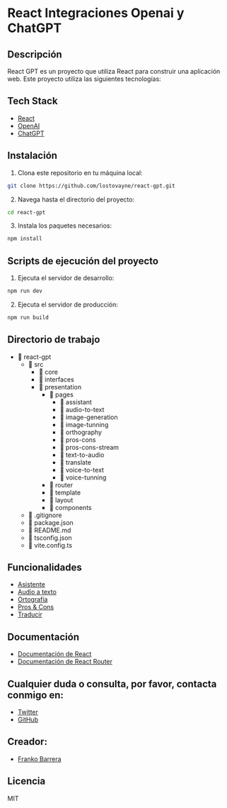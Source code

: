 # React Integraciones Openai y ChatGPT

## Descripción

React GPT es un proyecto que utiliza React para construir una aplicación web. Este proyecto utiliza las siguientes tecnologías:

## Tech Stack

- [React](https://reactjs.org/)
- [OpenAI](https://openai.com/)
- [ChatGPT](https://chat.openai.com/)


## Instalación

1. Clona este repositorio en tu máquina local:

```bash
git clone https://github.com/lostovayne/react-gpt.git
```

2. Navega hasta el directorio del proyecto:

```bash
cd react-gpt
```

3. Instala los paquetes necesarios:

```bash
npm install
```

## Scripts de ejecución del proyecto

1. Ejecuta el servidor de desarrollo:

```bash
npm run dev
```

2. Ejecuta el servidor de producción:

```bash
npm run build
```

## Directorio de trabajo

- 📂 react-gpt
  - 📂 src
    - 📂 core
    - 📂 interfaces
    - 📂 presentation
        - 📂 pages
            - 📂 assistant
            - 📂 audio-to-text
            - 📂 image-generation
            - 📂 image-tunning
            - 📂 orthography
            - 📂 pros-cons
            - 📂 pros-cons-stream
            - 📂 text-to-audio
            - 📂 translate
            - 📂 voice-to-text
            - 📂 voice-tunning
        - 📂 router
        - 📂 template
        - 📂 layout
        - 📂 components
  - 📄 .gitignore
  - 📄 package.json
  - 📄 README.md
  - 📄 tsconfig.json
  - 📄 vite.config.ts


## Funcionalidades

- [Asistente](https://react-gpt.netlify.app/assistant)
- [Audio a texto](https://react-gpt.netlify.app/audio-to-text)
- [Ortografía](https://react-gpt.netlify.app/orthography)
- [Pros & Cons](https://react-gpt.netlify.app/pros-cons)
- [Traducir](https://react-gpt.netlify.app/translate)



## Documentación

- [Documentación de React](https://reactjs.org/docs/getting-started.html)
- [Documentación de React Router](https://reacttraining.com/react-router/web/guides/quick-start)

## Cualquier duda o consulta, por favor, contacta conmigo en:

- [Twitter](https://twitter.com/lostovayne)
- [GitHub](https://github.com/lostovayne)

## Creador:

- [Franko Barrera](https://github.com/lostovayne)

## Licencia
MIT

